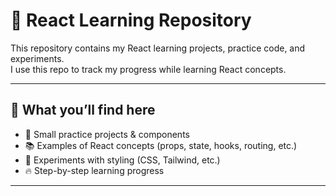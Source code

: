 # 📘 React Learning Repository
 
This repository contains my React learning projects, practice code, and experiments.  
I use this repo to track my progress while learning React concepts.

---

## 🎯 What you’ll find here
- 🧩 Small practice projects & components  
- 📚 Examples of React concepts (props, state, hooks, routing, etc.)  
- 🎨 Experiments with styling (CSS, Tailwind, etc.)  
- 🔥 Step-by-step learning progress  

---